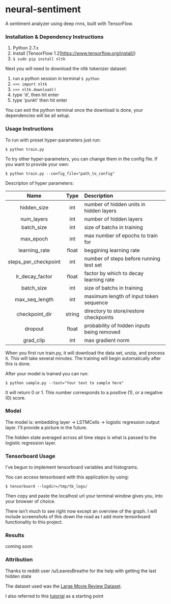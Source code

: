 # neural-sentiment
A sentiment analyzer using deep rnns, built with TensorFlow.

### Installation & Dependency Instructions

1. Python 2.7.x
2. Install [TensorFlow 1.2]https://www.tensorflow.org/install/)
3. `$ sudo pip install nltk`

Next you will need to download the nltk tokenizer dataset:

1. run a python session in terminal `$ python`
2. `>>> import nltk`
3. `>>> nltk.download()`
4. type 'd', then hit enter
5. type 'punkt' then hit enter

You can exit the python terminal once the download is done, your dependencies will be all setup.

### Usage Instructions

To run with preset hyper-parameters just run:

`$ python train.py`

To try other hyper-parameters, you can change them in the config file. If you want to provide your own:

`$ python train.py --config_file="path_to_config"`

Descripton of hyper parameters:

|   Name               | Type          |     Description                            |
| :-------------------:|:-------------:|:-------------------------------------------|
| hidden_size          | int           | number of hidden units in hidden layers    |
| num_layers           | int           |   number of hidden layers                  |
| batch_size           | int           |    size of batchs in training              |
| max_epoch            | int           |    max number of epochs to train for       |
| learning_rate        | float         |    beggining learning rate                 |
| steps_per_checkpoint | int           |    number of steps before running test set |
| lr_decay_factor      | float         |    factor by which to decay learning rate  |
| batch_size           | int           |    size of batchs in training              |
| max_seq_length       | int           |    maximum length of input token sequence  |
| checkpoint_dir       | string        |    directory to store/restore checkpoints  |
| dropout              | float         | probability of hidden inputs being removed |
| grad_clip            | int           |    max gradient norm                       |


When you first run train.py, it will download the data set, unzip, and process it. This will take several minutes. The training will begin automatically after this is done.

After your model is trained you can run:

`$ python sample.py --text="Your text to sample here"`

It will return 0 or 1. This number corresponds to a positive (1), or a negative (0) score.

### Model

The model is: embedding layer -> LSTMCells -> logistic regression output layer. I'll provide a picture in the future.

The hidden state averaged across all time steps is what is passed to the logistic regression layer.

### Tensorboard Usage

I've begun to implement tensorboard variables and histograms.

You can access tensorboard with this application by using:

`$ tensorboard --logdir=/tmp/tb_logs/`

Then copy and paste the localhost url your terminal window gives you, into your browser of choice.

There isn't much to see right now except an overview of the graph. I will include screenshots of this down the road as I add more tensorboard functionality to this project.

### Results

coming soon

### Attribution
Thanks to reddit user /u/LeavesBreathe for the help with getting the last hidden state

The dataset used was the [Large Movie Review Dataset](http://ai.stanford.edu/~amaas/data/sentiment/).

I also referred to this [tutorial](http://deeplearning.net/tutorial/lstm.html) as a starting point
